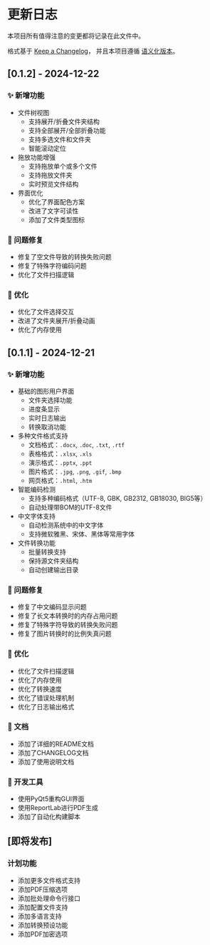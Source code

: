 # 更新日志

本项目所有值得注意的变更都将记录在此文件中。

格式基于 [Keep a Changelog](https://keepachangelog.com/zh-CN/1.0.0/)，
并且本项目遵循 [语义化版本](https://semver.org/lang/zh-CN/)。

## [0.1.2] - 2024-12-22

### ✨ 新增功能

- 文件树视图
  - 支持展开/折叠文件夹结构
  - 支持全部展开/全部折叠功能
  - 支持多选文件和文件夹
  - 智能滚动定位
- 拖放功能增强
  - 支持拖放单个或多个文件
  - 支持拖放文件夹
  - 实时预览文件结构
- 界面优化
  - 优化了界面配色方案
  - 改进了文字可读性
  - 添加了文件类型图标

### 🐛 问题修复

- 修复了空文件导致的转换失败问题
- 修复了特殊字符编码问题
- 优化了文件扫描逻辑

### 🔧 优化

- 优化了文件选择交互
- 改进了文件夹展开/折叠动画
- 优化了内存使用

## [0.1.1] - 2024-12-21

### ✨ 新增功能

- 基础的图形用户界面
  - 文件夹选择功能
  - 进度条显示
  - 实时日志输出
  - 转换取消功能
- 多种文件格式支持
  - 文档格式：`.docx`, `.doc`, `.txt`, `.rtf`
  - 表格格式：`.xlsx`, `.xls`
  - 演示格式：`.pptx`, `.ppt`
  - 图片格式：`.jpg`, `.png`, `.gif`, `.bmp`
  - 网页格式：`.html`, `.htm`
- 智能编码检测
  - 支持多种编码格式（UTF-8, GBK, GB2312, GB18030, BIG5等）
  - 自动处理带BOM的UTF-8文件
- 中文字体支持
  - 自动检测系统中的中文字体
  - 支持微软雅黑、宋体、黑体等常用字体
- 文件转换功能
  - 批量转换支持
  - 保持源文件夹结构
  - 自动创建输出目录

### 🐛 问题修复

- 修复了中文编码显示问题
- 修复了长文本转换时的内存占用问题
- 修复了特殊字符导致的转换失败问题
- 修复了图片转换时的比例失真问题

### 🔧 优化

- 优化了文件扫描逻辑
- 优化了内存使用
- 优化了转换速度
- 优化了错误处理机制
- 优化了日志输出格式

### 📝 文档

- 添加了详细的README文档
- 添加了CHANGELOG文档
- 添加了使用说明文档

### 🔨 开发工具

- 使用PyQt5重构GUI界面
- 使用ReportLab进行PDF生成
- 添加了自动化构建脚本

## [即将发布]

### 计划功能

- 添加更多文件格式支持
- 添加PDF压缩选项
- 添加批处理命令行接口
- 添加配置文件支持
- 添加多语言支持
- 添加转换预设功能
- 添加PDF加密选项 